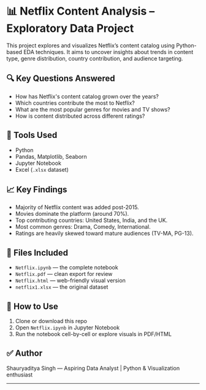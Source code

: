 # 📊 Netflix Content Analysis – Exploratory Data Project

This project explores and visualizes Netflix’s content catalog using Python-based EDA techniques. It aims to uncover insights about trends in content type, genre distribution, country contribution, and audience targeting.

## 🔍 Key Questions Answered
- How has Netflix's content catalog grown over the years?
- Which countries contribute the most to Netflix?
- What are the most popular genres for movies and TV shows?
- How is content distributed across different ratings?

## 🧰 Tools Used
- Python
- Pandas, Matplotlib, Seaborn
- Jupyter Notebook
- Excel (`.xlsx` dataset)

## 📈 Key Findings
- Majority of Netflix content was added post-2015.
- Movies dominate the platform (around 70%).
- Top contributing countries: United States, India, and the UK.
- Most common genres: Drama, Comedy, International.
- Ratings are heavily skewed toward mature audiences (TV-MA, PG-13).

## 📁 Files Included
- `Netflix.ipynb` — the complete notebook
- `Netflix.pdf` — clean export for review
- `Netflix.html` — web-friendly visual version
- `netflix1.xlsx` — the original dataset

## 📌 How to Use
1. Clone or download this repo
2. Open `Netflix.ipynb` in Jupyter Notebook
3. Run the notebook cell-by-cell or explore visuals in PDF/HTML

## ✅ Author
Shauryaditya Singh — Aspiring Data Analyst | Python & Visualization enthusiast

---

